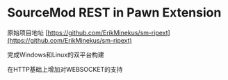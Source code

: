 # SourceMod REST in Pawn Extension
原始项目地址 [https://github.com/ErikMinekus/sm-ripext](https://github.com/ErikMinekus/sm-ripext)

完成Windows和Linux的双平台构建

在HTTP基础上增加对WEBSOCKET的支持
